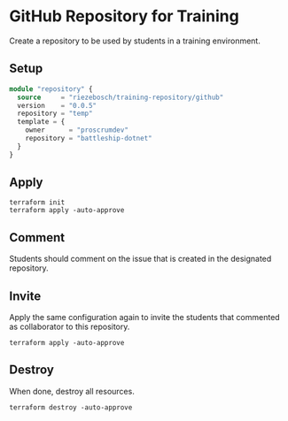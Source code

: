 # GitHub Repository for Training

Create a repository to be used by students in a training environment.

## Setup

```terraform
module "repository" {
  source     = "riezebosch/training-repository/github"
  version    = "0.0.5"
  repository = "temp"
  template = {
    owner      = "proscrumdev"
    repository = "battleship-dotnet"
  }
}
```

## Apply

```shell
terraform init
terraform apply -auto-approve
```

## Comment

Students should comment on the issue that is created in the designated repository.

## Invite

Apply the same configuration again to invite the students that commented
as collaborator to this repository.

```shell
terraform apply -auto-approve
```

## Destroy

When done, destroy all resources.

```shell
terraform destroy -auto-approve
```
